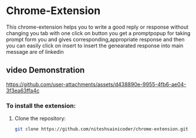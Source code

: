 # Chrome-Extension

This chrome-extension helps you to write a good reply or response without changing you tab with one click on button you get a promptpopup for taking prompt form you and gives corresponding,appropriate response and then you can easily click on insert to insert the genearated response into main message are of linkedin

## video Demonstration

https://github.com/user-attachments/assets/d438890e-9955-4fb6-ae04-3f3ea63ffa4c



### To install the extension:

1. Clone the repository:
   ```bash
   git clone https://github.com/niteshsainicoder/chrome-extension.git
   ```
